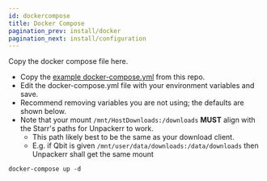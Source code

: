 ```yaml
---
id: dockercompose
title: Docker Compose
pagination_prev: install/docker
pagination_next: install/configuration
---
```


Copy the docker compose file here.

- Copy the [example docker-compose.yml](https://github.com/Unpackerr/unpackerr/blob/main/examples/docker-compose.yml)
  from this repo.
- Edit the docker-compose.yml file with your environment variables and save.
- Recommend removing variables you are not using; the defaults are shown below.
- Note that your mount `/mnt/HostDownloads:/downloads` **MUST** align with the Starr's paths for Unpackerr to work.
  - This path likely best to be the same as your download client.
  - E.g. if Qbit is given `/mnt/user/data/downloads:/data/downloads` then Unpackerr shall get the same mount

```shell
docker-compose up -d
```
